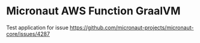 # Micronaut AWS Function GraalVM

Test application for issue https://github.com/micronaut-projects/micronaut-core/issues/4287

